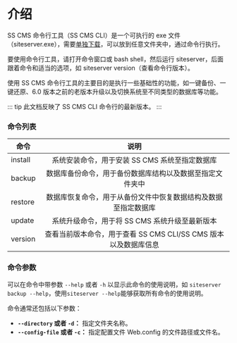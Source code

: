 # 介绍

SS CMS 命令行工具（SS CMS CLI）是一个可执行的 exe 文件（siteserver.exe），需要[单独下载](https://www.siteserver.cn/cms/)，可以放到任意文件夹中，通过命令行执行。

要使用命令行工具，请打开命令窗口或 bash shell，然后运行 siteserver，后面跟着命令和适当的选项，如 siteserver version（查看命令行版本）。

使用 SS CMS 命令行工具的主要目的是执行一些基础性的功能，如一键备份、一键还原、6.0 版本之前的老版本升级以及切换系统至不同类型的数据库等功能。

::: tip
此文档反映了 SS CMS CLI 命令行的最新版本。
:::

### 命令列表

| 命令    |                                    说明                                     |
| ------- | :-------------------------------------------------------------------------: |
| install |           系统安装命令，用于安装 SS CMS 系统至指定数据库            |
| backup  |          数据库备份命令，用于备份数据库结构以及数据至指定文件夹中           |
| restore |       数据库恢复命令，用于从备份文件中恢复数据结构及数据至指定数据库        |
| update  |           系统升级命令，用于将 SS CMS 系统升级至最新版本            |
| version | 查看当前版本命令，用于查看 SS CMS CLI/SS CMS 版本以及数据库信息 |

### 命令参数

可以在命令中带参数 `--help` 或者 `-h` 以显示此命令的使用说明，如 `siteserver backup --help`，使用`siteserver --help`能够获取所有命令的使用说明。

命令通常还包括以下参数：

- **`--directory` 或者 `-d`：** 指定文件夹名称。
- **`--config-file` 或者 `-c`：** 指定配置文件 Web.config 的文件路径或文件名。
